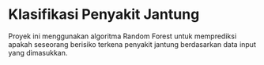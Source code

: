 # Klasifikasi Penyakit Jantung
Proyek ini menggunakan algoritma Random Forest untuk memprediksi apakah seseorang berisiko terkena penyakit jantung berdasarkan data input yang dimasukkan.
